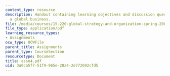 ```yaml
---
content_type: resource
description: Handout containing learning objectives and discussion questions on building
  a global business.
file: /media/courses/15-220-global-strategy-and-organization-spring-2008/3a0ca5f751f9965e28a42e772692cfd5_assn4.pdf
file_type: application/pdf
learning_resource_types:
- Assignments
ocw_type: OCWFile
parent_title: Assignments
parent_type: CourseSection
resourcetype: Document
title: assn4.pdf
uid: 3a0ca5f7-51f9-965e-28a4-2e772692cfd5
---
```

